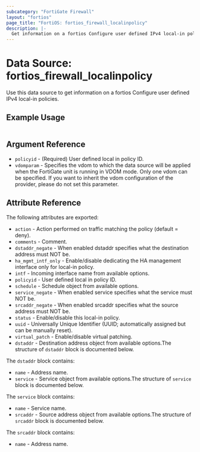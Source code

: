 ```yaml
---
subcategory: "FortiGate Firewall"
layout: "fortios"
page_title: "FortiOS: fortios_firewall_localinpolicy"
description: |-
  Get information on a fortios Configure user defined IPv4 local-in policies.
---
```


# Data Source: fortios_firewall_localinpolicy
Use this data source to get information on a fortios Configure user defined IPv4 local-in policies.


## Example Usage

```hcl

```

## Argument Reference

* `policyid` - (Required) User defined local in policy ID.
* `vdomparam` - Specifies the vdom to which the data source will be applied when the FortiGate unit is running in VDOM mode. Only one vdom can be specified. If you want to inherit the vdom configuration of the provider, please do not set this parameter.

## Attribute Reference

The following attributes are exported:

* `action` - Action performed on traffic matching the policy (default = deny).
* `comments` - Comment.
* `dstaddr_negate` - When enabled dstaddr specifies what the destination address must NOT be.
* `ha_mgmt_intf_only` - Enable/disable dedicating the HA management interface only for local-in policy.
* `intf` - Incoming interface name from available options.
* `policyid` - User defined local in policy ID.
* `schedule` - Schedule object from available options.
* `service_negate` - When enabled service specifies what the service must NOT be.
* `srcaddr_negate` - When enabled srcaddr specifies what the source address must NOT be.
* `status` - Enable/disable this local-in policy.
* `uuid` - Universally Unique Identifier (UUID; automatically assigned but can be manually reset).
* `virtual_patch` - Enable/disable virtual patching.
* `dstaddr` - Destination address object from available options.The structure of `dstaddr` block is documented below.

The `dstaddr` block contains:

* `name` - Address name.
* `service` - Service object from available options.The structure of `service` block is documented below.

The `service` block contains:

* `name` - Service name.
* `srcaddr` - Source address object from available options.The structure of `srcaddr` block is documented below.

The `srcaddr` block contains:

* `name` - Address name.
